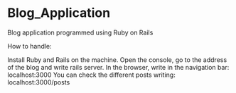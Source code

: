 Blog_Application
================

Blog application programmed using Ruby on Rails

How to handle:

Install Ruby and Rails on the machine.
Open the console, go to the address of the blog and write rails server.
In the browser, write in the navigation bar: localhost:3000
You can check the different posts writing: localhost:3000/posts